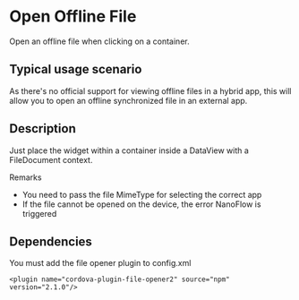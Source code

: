 # Open Offline File
Open an offline file when clicking on a container.

## Typical usage scenario
As there's no official support for viewing offline files in a hybrid app, this will allow you to open an offline synchronized file in an external app.
 
## Description
Just place the widget within a container inside a DataView with a FileDocument context.

Remarks
 - You need to pass the file MimeType for selecting the correct app
 - If the file cannot be opened on the device, the error NanoFlow is triggered

## Dependencies
You must add the file opener plugin to config.xml

    <plugin name="cordova-plugin-file-opener2" source="npm" version="2.1.0"/>